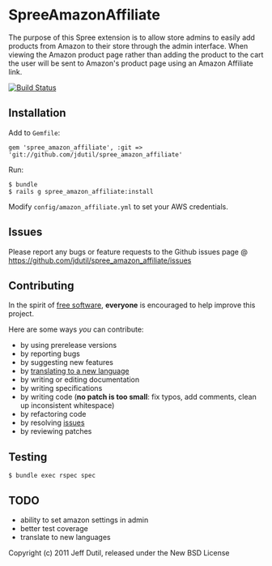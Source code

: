 SpreeAmazonAffiliate
====================

The purpose of this Spree extension is to allow store admins to easily add products from Amazon to their store through the admin interface.  When viewing the Amazon product page rather than adding the product to the cart the user will be sent to Amazon's product page using an Amazon Affiliate link.

[![Build Status](https://secure.travis-ci.org/jdutil/spree_amazon_affiliate.png)](http://travis-ci.org/jdutil/spree_amazon_affiliate)

Installation
------------

Add to `Gemfile`:

    gem 'spree_amazon_affiliate', :git => 'git://github.com/jdutil/spree_amazon_affiliate'

Run:

    $ bundle
    $ rails g spree_amazon_affiliate:install

Modify `config/amazon_affiliate.yml` to set your AWS credentials.

Issues
------

Please report any bugs or feature requests to the Github issues page @ https://github.com/jdutil/spree_amazon_affiliate/issues

Contributing
------------

In the spirit of [free software](http://www.fsf.org/licensing/essays/free-sw.html), **everyone** is encouraged to help improve this project.

Here are some ways *you* can contribute:

* by using prerelease versions
* by reporting bugs
* by suggesting new features
* by [translating to a new language](https://github.com/jdutil/spree_amazon_affiliate/tree/master/config/locales)
* by writing or editing documentation
* by writing specifications
* by writing code (**no patch is too small**: fix typos, add comments, clean up inconsistent whitespace)
* by refactoring code
* by resolving [issues](https://github.com/jdutil/spree_amazon_affiliate/issues)
* by reviewing patches

Testing
-------

    $ bundle exec rspec spec

TODO
----

* ability to set amazon settings in admin
* better test coverage
* translate to new languages

Copyright (c) 2011 Jeff Dutil, released under the New BSD License
